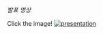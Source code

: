 *발표 영상*

Click the image!
[![presentation](https://Lee-Su-Jin.github.io/assets/img/background.png)](https://youtu.be/YbEOP0IBuNA)
